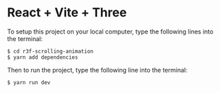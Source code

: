 # React + Vite + Three

To setup this project on your local computer, type the following lines into the terminal:
```
$ cd r3f-scrolling-animation
$ yarn add dependencies
```

Then to run the project, type the following line into the terminal:
```
$ yarn run dev
```

